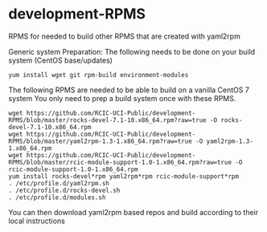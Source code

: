 # development-RPMS
RPMS for needed to build other RPMS that are created with yaml2rpm

Generic system Preparation:  The following needs to be done on your build system (CentOS base/updates)
```
yum install wget git rpm-build environment-modules
```

The following RPMS are needed to be able to build on a vanilla CentOS 7 system
You only need to prep a build system once with these RPMS.

```
wget https://github.com/RCIC-UCI-Public/development-RPMS/blob/master/rocks-devel-7.1-10.x86_64.rpm?raw=true -O rocks-devel-7.1-10.x86_64.rpm
wget https://github.com/RCIC-UCI-Public/development-RPMS/blob/master/yaml2rpm-1.3-1.x86_64.rpm?raw=true -O yaml2rpm-1.3-1.x86_64.rpm
wget https://github.com/RCIC-UCI-Public/development-RPMS/blob/master/rcic-module-support-1.0-1.x86_64.rpm?raw=true -O rcic-module-support-1.0-1.x86_64.rpm
yum install rocks-devel*rpm yaml2rpm*rpm rcic-module-support*rpm
. /etc/profile.d/yaml2rpm.sh
. /etc/profile.d/rocks-devel.sh
. /etc/profile.d/modules.sh
```

You can then download yaml2rpm based repos and build according to their local 
instructions
